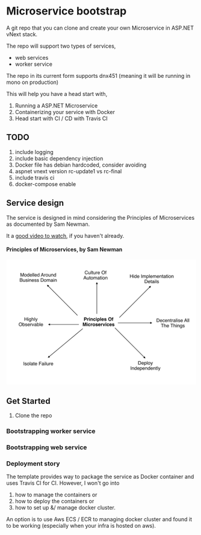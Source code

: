 # Microservice bootstrap

A git repo that you can clone and create your own Microservice in ASP.NET vNext stack.

The repo will support two types of services,
* web services
* worker service

The repo in its current form supports dnx451 (meaning it will be running in mono on production)

This will help you have a head start with,

1. Running a ASP.NET Microservice
1. Containerizing your service with Docker
2. Head start with CI / CD with Travis CI


## TODO

1. include logging
2. include basic dependency injection
3. Docker file has debian hardcoded, consider avoiding
4. aspnet vnext version rc-update1 vs rc-final
5. include travis ci 
6. docker-compose enable

## Service design

The service is designed in mind considering the Principles of Microservices as documented by Sam Newman.

It a [good video to watch](https://vimeo.com/131632250), if you haven't already.

#### Principles of Microservices, by Sam Newman

![Sam Newman's Principles of Microservices](https://raw.githubusercontent.com/PageUpPeopleOrg/microservice-bootstrap/master/principles.png "Principles of Microservices, by Sam Newman")

## Get Started

1. Clone the repo

### Bootstrapping worker service

### Bootstrapping web service

### Deployment story
The template provides way to package the service as Docker container and uses Travis CI for CI.
However, I won't go into
1. how to manage the containers or
2. how to deploy the containers or
3. how to set up &/ manage docker cluster.

An option is to use Aws ECS / ECR to managing docker cluster and found it to be working (especially when your infra is hosted on aws).
